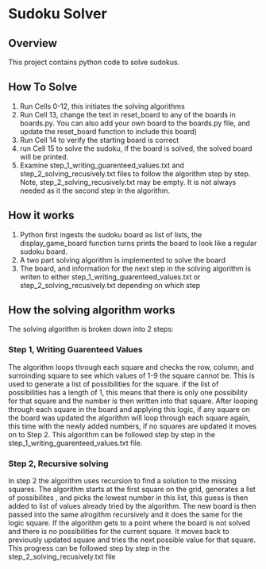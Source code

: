 # Sudoku Solver

## Overview
This project contains python code to solve sudokus.

## How To Solve
1. Run Cells 0-12, this initiates the solving algorithms
2. Run Cell 13, change the text in reset_board to any of the boards in boards.py. You can also add your own board to the boards.py file, and update the reset_board function to include this board)
3. Run Cell 14 to verify the starting board is correct
4. run Cell 15 to solve the sudoku,  if the board is solved, the solved board will be printed.
5. Examine step_1_writing_guarenteed_values.txt and step_2_solving_recusively.txt files to follow the algorithm step by step. Note, step_2_solving_recusively.txt may be empty. It is not always needed as it the second step in the algorithm.

## How it works
1. Python first ingests the sudoku board as list of lists, the display_game_board function turns prints the board to look like a regular sudoku board.
2. A two part solving algorithm is implemented to solve the board
3. The board, and information for the next step in the solving algorithm is writen to either step_1_writing_guarenteed_values.txt or step_2_solving_recusively.txt depending on which step

## How the solving algorithm works
The solving algorithm is broken down into 2 steps:

### Step 1, Writing Guarenteed Values
The algorithm loops through each square and checks the row, column, and surroinding square to see which values of 1-9 the square cannot be. This is used to generate a list of possibilities for the square. if the list of possibilities has a length of 1, this means that there is only one possibility for that square and the number is then written into that square. After looping through each square in the board and applying this logic, if any square on the board was updated the algorithm will loop through each square again, this time with the newly added numbers, if no squares are updated it moves on to Step 2. This algorithm can be followed step by step in the step_1_writing_guarenteed_values.txt file.


### Step 2, Recursive solving
In step 2 the algorithm uses recursion to find a solution to the missing squares. The algorithm starts at the first square on the grid, generates a list of possibilites , and picks the lowest number in this list, this guess is then added to list of values already tried by the algorithm. The new board is then passed into the same alrogithm recursively and it does the same for the logic square. If the algorithm gets to a point where the board is not solved and there is no possibilities for the current square. It moves back to previously updated square and tries the next possible value for that square. This progress can be followed step by step in the step_2_solving_recusively.txt file
